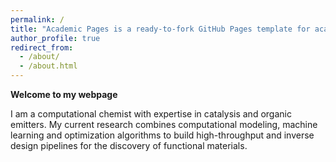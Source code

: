 ```yaml
---
permalink: /
title: "Academic Pages is a ready-to-fork GitHub Pages template for academic personal websites"
author_profile: true
redirect_from: 
  - /about/
  - /about.html
---
```


<b>Welcome to my webpage</b>

I am a computational chemist with expertise in catalysis and organic emitters. My current research combines computational modeling, machine learning and optimization algorithms to build high-throughput and inverse design pipelines for the discovery of functional materials. 
